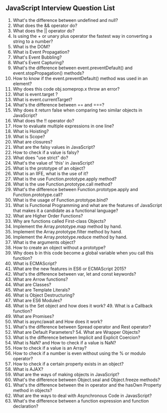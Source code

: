 ## JavaScript Interview Question List

1. What's the difference between undefined and null?
2. What does the && operator do?
3. What does the || operator do?
4. Is using the + or unary plus operator the fastest way in converting a string to a number? 
5. What is the DOM?
6. What is Event Propagation?
7. What's Event Bubbling?
8. What's Event Capturing?
9. What's the difference between event.preventDefault() and event.stopPropagation() methods?
10. How to know if the event.preventDefault() method was used in an element?
11. Why does this code obj.someprop.x throw an error? 
12. What is event.target ?
13. What is event.currentTarget?
14. What's the difference between == and ===?
15. Why does it return false when comparing two similar objects in JavaScript?
16. What does the !! operator do?
17. How to evaluate multiple expressions in one line?
18. What is Hoisting?
19. What is Scope?
20. What are closures?
21. What are the falsy values in JavaScript?
22. How to check if a value is falsy?
23. What does "use strict" do?
24. What's the value of 'this' in JavaScript?
25. What is the prototype of an object?
26. What is an IIFE, what is the use of it? 
27. What is the use Function.prototype.apply method?
28. What is the use Function.prototype.call method? 
29. What's the difference between Function.prototype.apply and Function.prototype.call? 
30. What is the usage of Function.prototype.bind?
31. What is Functional Programming and what are the features of JavaScript that makes it a candidate as a functional language? 
32. What are Higher Order Functions? 
33. Why are functions called First-class Objects? 
34. Implement the Array.prototype.map method by hand.
35. Implement the Array.prototype.filter method by hand.
36. Implement the Array.prototype.reduce method by hand. 
37. What is the arguments object? 
38. How to create an object without a prototype? 
39. Why does b in this code become a global variable when you call this function? 
40. What is ECMAScript?
41. What are the new features in ES6 or ECMAScript 2015? 
42. What's the difference between var, let and const keywords? 
43. What are Arrow functions? 
44. What are Classes?
45. What are Template Literals?
46. What is Object Destructuring? 
47. What are ES6 Modules? 
48. What is the Set object and how does it work? 49. What is a Callback function?
50. What are Promises?
51. What is async/await and How does it work? 
52. What's the difference between Spread operator and Rest operator? 
53. What are Default Parameters? 54. What are Wrapper Objects? 
55. What is the difference between Implicit and Explicit Coercion? 
56. What is NaN? and How to check if a value is NaN? 
57. How to check if a value is an Array? 
58. How to check if a number is even without using the % or modulo operator? 
59. How to check if a certain property exists in an object?
60. What is AJAX?
61. What are the ways of making objects in JavaScript? 
62. What's the difference between Object.seal and Object.freeze methods? 
63. What's the difference between the in operator and the hasOwn Property method in objects? 
64. What are the ways to deal with Asynchronous Code in JavasScript? 
65. What's the difference between a function expression and function declaration?